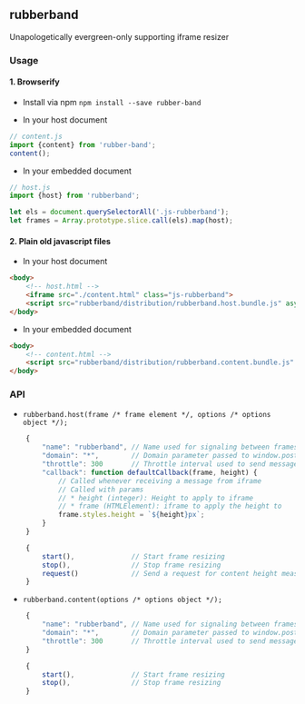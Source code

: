 rubberband
----------
Unapologetically evergreen-only supporting iframe resizer


### Usage
#### 1. Browserify
* Install via npm `npm install --save rubber-band`

* In your host document

```javascript
// content.js
import {content} from 'rubber-band';
content();
```

* In your embedded document

```javascript
// host.js
import {host} from 'rubberband';

let els = document.querySelectorAll('.js-rubberband');
let frames = Array.prototype.slice.call(els).map(host);
```

#### 2. Plain old javascript files
* In your host document

```html
<body>
	<!-- host.html -->
	<iframe src="./content.html" class="js-rubberband">
	<script src="rubberband/distribution/rubberband.host.bundle.js" async="async"></script>
</body>
```

* In your embedded document

```html
<body>
	<!-- content.html -->
	<script src="rubberband/distribution/rubberband.content.bundle.js" async="async"></script>
</body>
```

### API
* `rubberband.host(frame /* frame element */, options /* options object */);`

```javascript
	{
		"name": "rubberband", // Name used for signaling between frames
		"domain": "*",        // Domain parameter passed to window.postMessage
		"throttle": 300       // Throttle interval used to send messages in milliseconds
		"callback": function defaultCallback(frame, height) {
			// Called whenever receiving a message from iframe
			// Called with params
			// * height (integer): Height to apply to iframe
			// * frame (HTMLElement): iframe to apply the height to
			frame.styles.height = `${height}px`;
		}
	}
```
```javascript
	{
		start(),              // Start frame resizing
		stop(),               // Stop frame resizing
		request()             // Send a request for content height measurement to the containing iframe
	}
```

* `rubberband.content(options /* options object */);`

```javascript
	{
		"name": "rubberband", // Name used for signaling between frames
		"domain": "*",        // Domain parameter passed to window.postMessage
		"throttle": 300       // Throttle interval used to send messages in milliseconds
	}
```
```javascript
	{
		start(),              // Start frame resizing
		stop(),               // Stop frame resizing
	}
```
